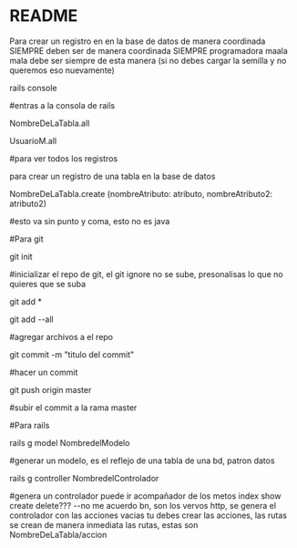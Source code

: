 # README

Para crear un registro en en la base de datos de manera coordinada SIEMPRE deben ser de manera coordinada
SIEMPRE programadora maala mala debe ser siempre de esta manera (si no debes cargar la semilla y no queremos eso nuevamente)

 rails console


 #entras a la consola de rails

 NombreDeLaTabla.all

 UsuarioM.all

#para ver todos los registros

para crear un registro de una tabla en la base de datos

NombreDeLaTabla.create (nombreAtributo: atributo, nombreAtributo2: atributo2)

#esto va sin punto y coma, esto no es java


#Para git

git init

#inicializar el repo de git, el git ignore no se sube, presonalisas lo que no quieres que se suba

git add *

git add --all

#agregar archivos a  el repo

git commit -m "titulo del commit"

#hacer un commit

git push origin master

#subir el commit a la rama master

#Para rails

rails g model NombredelModelo

#generar un modelo, es el reflejo de una tabla de una bd, patron datos

rails g controller NombredelControlador

#genera un controlador puede ir acompañador de los metos index show create delete??? --no me acuerdo bn, son los vervos http, se genera el controlador con las acciones vacias tu debes crear las acciones, las rutas se crean de manera inmediata las rutas, estas son NombreDeLaTabla/accion
